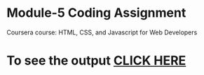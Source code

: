 # Module-5 Coding Assignment

Coursera course: HTML, CSS, and Javascript for Web Developers

# To see the output [CLICK HERE](https://shadmanansari027.github.io/coursera-test-mod2/Assignment/module-5/index.html)
